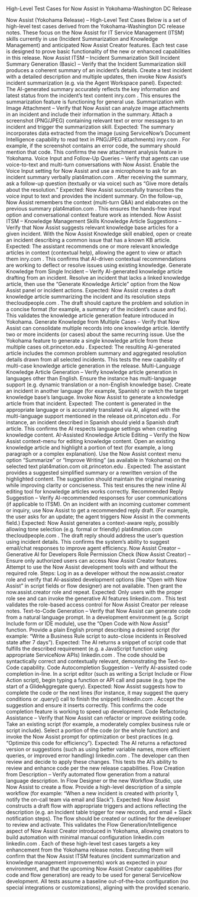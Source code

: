 High-Level Test Cases for Now Assist in Yokohama-Washington DC Release

Now Assist (Yokohama Release) – High-Level Test Cases
Below is a set of high-level test cases derived from the Yokohama-Washington DC release notes. These focus on the Now Assist for IT Service Management (ITSM) skills currently in use (Incident Summarization and Knowledge Management) and anticipated Now Assist Creator features. Each test case is designed to prove basic functionality of the new or enhanced capabilities in this release.
Now Assist ITSM – Incident Summarization Skill
Incident Summary Generation (Basic) – Verify that the Incident Summarization skill produces a coherent summary of an incident’s details. Create a test incident with a detailed description and multiple updates, then invoke Now Assist’s incident summarization (e.g. via the Agent Workspace panel). Expected: The AI-generated summary accurately reflects the key information and latest status from the incident’s text content
inry.com
. This ensures the summarization feature is functioning for general use.
Summarization with Image Attachment – Verify that Now Assist can analyze image attachments in an incident and include their information in the summary. Attach a screenshot (PNG/JPEG) containing relevant text or error messages to an incident and trigger the summarization skill. Expected: The summary incorporates data extracted from the image (using ServiceNow’s Document Intelligence capability to read text in PNG/JPEG attachments)
inry.com
. For example, if the screenshot contains an error code, the summary should mention that code. This confirms the new attachment analysis feature in Yokohama.
Voice Input and Follow-Up Queries – Verify that agents can use voice-to-text and multi-turn conversations with Now Assist. Enable the Voice Input setting for Now Assist and use a microphone to ask for an incident summary verbally
plat4mation.com
. After receiving the summary, ask a follow-up question (textually or via voice) such as “Give more details about the resolution.” Expected: Now Assist successfully transcribes the voice input to text and provides the incident summary. On the follow-up, Now Assist remembers the context (multi-turn Q&A) and elaborates on the previous summary
plat4mation.com
. This ensures the hands-free input option and conversational context feature work as intended.
Now Assist ITSM – Knowledge Management Skills
Knowledge Article Suggestions – Verify that Now Assist suggests relevant knowledge base articles for a given incident. With the Now Assist Knowledge skill enabled, open or create an incident describing a common issue that has a known KB article. Expected: The assistant recommends one or more relevant knowledge articles in context (contextual help), allowing the agent to view or attach them
inry.com
. This confirms that AI-driven contextual recommendations are working to deflect or resolve issues using existing knowledge.
Generate Knowledge from Single Incident – Verify AI-generated knowledge article drafting from an incident. Resolve an incident that lacks a linked knowledge article, then use the “Generate Knowledge Article” option from the Now Assist panel or incident actions. Expected: Now Assist creates a draft knowledge article summarizing the incident and its resolution steps
thecloudpeople.com
. The draft should capture the problem and solution in a concise format (for example, a summary of the incident’s cause and fix). This validates the knowledge article generation feature introduced in Yokohama.
Generate Knowledge from Multiple Cases – Verify that Now Assist can consolidate multiple records into one knowledge article. Identify two or more incidents (or cases) about the same recurring issue. Use the Yokohama feature to generate a single knowledge article from these multiple cases
oit.princeton.edu
. Expected: The resulting AI-generated article includes the common problem summary and aggregated resolution details drawn from all selected incidents. This tests the new capability of multi-case knowledge article generation in the release.
Multi-Language Knowledge Article Generation – Verify knowledge article generation in languages other than English. Ensure the instance has multi-language support (e.g. dynamic translation or a non-English knowledge base). Create an incident in another language (for example, Spanish) or switch the target knowledge base’s language. Invoke Now Assist to generate a knowledge article from that incident. Expected: The content is generated in the appropriate language or is accurately translated via AI, aligned with the multi-language support mentioned in the release
oit.princeton.edu
. For instance, an incident described in Spanish should yield a Spanish draft article. This confirms the AI respects language settings when creating knowledge content.
AI-Assisted Knowledge Article Editing – Verify the Now Assist context-menu for editing knowledge content. Open an existing knowledge article and highlight a portion of text (for example, a long paragraph or a complex explanation). Use the Now Assist context menu option “Summarize” or “Improve Writing” (as available in Yokohama) on the selected text
plat4mation.com
oit.princeton.edu
. Expected: The assistant provides a suggested simplified summary or a rewritten version of the highlighted content. The suggestion should maintain the original meaning while improving clarity or conciseness. This test ensures the new inline AI editing tool for knowledge articles works correctly.
Recommended Reply Suggestion – Verify AI-recommended responses for user communications (if applicable to ITSM). On an incident with an incoming customer comment or inquiry, use Now Assist to get a recommended reply draft. (For example, the user asks for an update; the agent triggers Now Assist in the comments field.) Expected: Now Assist generates a context-aware reply, possibly allowing tone selection (e.g. formal or friendly)
plat4mation.com
thecloudpeople.com
. The draft reply should address the user’s question using incident details. This confirms the system’s ability to suggest email/chat responses to improve agent efficiency.
Now Assist Creator – Generative AI for Developers
Role Permission Check (Now Assist Creator) – Ensure only authorized users can access Now Assist Creator features. Attempt to use the Now Assist development tools with and without the required role. Steps: Log in as a developer without the now.assist.creator role and verify that AI-assisted development options (like “Open with Now Assist” in script fields or flow designer) are not available. Then grant the now.assist.creator role and repeat. Expected: Only users with the proper role see and can invoke the generative AI features
linkedin.com
. This test validates the role-based access control for Now Assist Creator per release notes.
Text-to-Code Generation – Verify that Now Assist can generate code from a natural language prompt. In a development environment (e.g. Script Include form or IDE module), use the “Open Code with Now Assist” function. Provide a plain English prompt describing a desired script (for example: “Write a Business Rule script to auto-close incidents in Resolved state after 7 days”). Expected: The AI returns a snippet of script code that fulfills the described requirement (e.g. a JavaScript function using appropriate ServiceNow APIs)
linkedin.com
. The code should be syntactically correct and contextually relevant, demonstrating the Text-to-Code capability.
Code Autocompletion Suggestion – Verify AI-assisted code completion in-line. In a script editor (such as writing a Script Include or Flow Action script), begin typing a function or API call and pause (e.g. type the start of a GlideAggregate query). Expected: Now Assist suggests how to complete the code or the next lines (for instance, it may suggest the query conditions or .query() call to finish the snippet)
linkedin.com
. Accept the suggestion and ensure it inserts correctly. This confirms the code completion feature is working to speed up development.
Code Refactoring Assistance – Verify that Now Assist can refactor or improve existing code. Take an existing script (for example, a moderately complex business rule or script include). Select a portion of the code (or the whole function) and invoke the Now Assist prompt for optimization or best practices (e.g. “Optimize this code for efficiency”). Expected: The AI returns a refactored version or suggestions (such as using better variable names, more efficient queries, or improved error handling)
linkedin.com
. The developer can then review and decide to apply these changes. This tests the AI’s ability to review and enhance code per the new release capabilities.
Flow Creation from Description – Verify automated flow generation from a natural language description. In Flow Designer or the new Workflow Studio, use Now Assist to create a flow. Provide a high-level description of a simple workflow (for example: “When a new incident is created with priority 1, notify the on-call team via email and Slack”). Expected: Now Assist constructs a draft flow with appropriate triggers and actions reflecting the description (e.g. an Incident table trigger for new records, and email + Slack notification steps). The flow should be created or outlined for the developer to review and activate. This validates the Flow Generation/Intelligence aspect of Now Assist Creator introduced in Yokohama, allowing creators to build automation with minimal manual configuration
linkedin.com
linkedin.com
.
Each of these high-level test cases targets a key enhancement from the Yokohama release notes. Executing them will confirm that the Now Assist ITSM features (incident summarization and knowledge management improvements) work as expected in your environment, and that the upcoming Now Assist Creator capabilities (for code and flow generation) are ready to be used for general ServiceNow development. All tests assume a baseline out-of-the-box configuration (no special integrations or customizations), aligning with the provided scenario.

